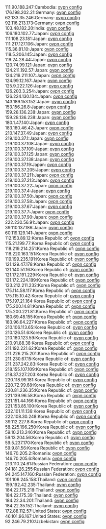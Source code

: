 111.90.188.247:Cambodia: [ovpn config](vpn/111_90_188_247.ovpn)  
176.198.202.21:Germany: [ovpn config](vpn/176_198_202_21.ovpn)  
62.133.35.246:Germany: [ovpn config](vpn/62_133_35_246.ovpn)  
92.116.213.173:Germany: [ovpn config](vpn/92_116_213_173.ovpn)  
103.48.182.20:India: [ovpn config](vpn/103_48_182_20.ovpn)  
106.180.102.77:Japan: [ovpn config](vpn/106_180_102_77.ovpn)  
111.108.23.181:Japan: [ovpn config](vpn/111_108_23_181.ovpn)  
111.217.127.106:Japan: [ovpn config](vpn/111_217_127_106.ovpn)  
115.36.81.10:Japan: [ovpn config](vpn/115_36_81_10.ovpn)  
118.5.206.145:Japan: [ovpn config](vpn/118_5_206_145.ovpn)  
119.24.28.44:Japan: [ovpn config](vpn/119_24_28_44.ovpn)  
120.74.99.121:Japan: [ovpn config](vpn/120_74_99_121.ovpn)  
124.211.192.57:Japan: [ovpn config](vpn/124_211_192_57.ovpn)  
124.219.211.107:Japan: [ovpn config](vpn/124_219_211_107.ovpn)  
124.99.12.167:Japan: [ovpn config](vpn/124_99_12_167.ovpn)  
125.9.222.126:Japan: [ovpn config](vpn/125_9_222_126.ovpn)  
126.203.3.254:Japan: [ovpn config](vpn/126_203_3_254.ovpn)  
126.224.130.134:Japan: [ovpn config](vpn/126_224_130_134.ovpn)  
143.189.153.152:Japan: [ovpn config](vpn/143_189_153_152.ovpn)  
153.156.26.8:Japan: [ovpn config](vpn/153_156_26_8.ovpn)  
159.28.136.238:Japan: [ovpn config](vpn/159_28_136_238.ovpn)  
159.28.136.238:Japan: [ovpn config](vpn/159_28_136_238.ovpn)  
180.1.47.140:Japan: [ovpn config](vpn/180_1_47_140.ovpn)  
183.180.46.42:Japan: [ovpn config](vpn/183_180_46_42.ovpn)  
210.147.37.49:Japan: [ovpn config](vpn/210_147_37_49.ovpn)  
219.100.37.1:Japan: [ovpn config](vpn/219_100_37_1.ovpn)  
219.100.37.108:Japan: [ovpn config](vpn/219_100_37_108.ovpn)  
219.100.37.109:Japan: [ovpn config](vpn/219_100_37_109.ovpn)  
219.100.37.125:Japan: [ovpn config](vpn/219_100_37_125.ovpn)  
219.100.37.138:Japan: [ovpn config](vpn/219_100_37_138.ovpn)  
219.100.37.19:Japan: [ovpn config](vpn/219_100_37_19.ovpn)  
219.100.37.205:Japan: [ovpn config](vpn/219_100_37_205.ovpn)  
219.100.37.211:Japan: [ovpn config](vpn/219_100_37_211.ovpn)  
219.100.37.213:Japan: [ovpn config](vpn/219_100_37_213.ovpn)  
219.100.37.22:Japan: [ovpn config](vpn/219_100_37_22.ovpn)  
219.100.37.4:Japan: [ovpn config](vpn/219_100_37_4.ovpn)  
219.100.37.50:Japan: [ovpn config](vpn/219_100_37_50.ovpn)  
219.100.37.58:Japan: [ovpn config](vpn/219_100_37_58.ovpn)  
219.100.37.67:Japan: [ovpn config](vpn/219_100_37_67.ovpn)  
219.100.37.7:Japan: [ovpn config](vpn/219_100_37_7.ovpn)  
219.100.37.90:Japan: [ovpn config](vpn/219_100_37_90.ovpn)  
222.230.56.91:Japan: [ovpn config](vpn/222_230_56_91.ovpn)  
39.110.137.186:Japan: [ovpn config](vpn/39_110_137_186.ovpn)  
60.119.129.141:Japan: [ovpn config](vpn/60_119_129_141.ovpn)  
112.153.89.12:Korea Republic of: [ovpn config](vpn/112_153_89_12.ovpn)  
115.21.199.77:Korea Republic of: [ovpn config](vpn/115_21_199_77.ovpn)  
118.219.214.251:Korea Republic of: [ovpn config](vpn/118_219_214_251.ovpn)  
118.220.163.151:Korea Republic of: [ovpn config](vpn/118_220_163_151.ovpn)  
119.199.235.191:Korea Republic of: [ovpn config](vpn/119_199_235_191.ovpn)  
121.129.47.178:Korea Republic of: [ovpn config](vpn/121_129_47_178.ovpn)  
121.140.51.16:Korea Republic of: [ovpn config](vpn/121_140_51_16.ovpn)  
121.172.191.229:Korea Republic of: [ovpn config](vpn/121_172_191_229.ovpn)  
121.172.224.189:Korea Republic of: [ovpn config](vpn/121_172_224_189.ovpn)  
123.212.211.232:Korea Republic of: [ovpn config](vpn/123_212_211_232.ovpn)  
175.114.58.117:Korea Republic of: [ovpn config](vpn/175_114_58_117.ovpn)  
175.115.10.42:Korea Republic of: [ovpn config](vpn/175_115_10_42.ovpn)  
175.197.21.164:Korea Republic of: [ovpn config](vpn/175_197_21_164.ovpn)  
175.200.14.81:Korea Republic of: [ovpn config](vpn/175_200_14_81.ovpn)  
175.200.221.81:Korea Republic of: [ovpn config](vpn/175_200_221_81.ovpn)  
180.69.48.155:Korea Republic of: [ovpn config](vpn/180_69_48_155.ovpn)  
183.96.64.227:Korea Republic of: [ovpn config](vpn/183_96_64_227.ovpn)  
210.106.113.65:Korea Republic of: [ovpn config](vpn/210_106_113_65.ovpn)  
210.126.51.6:Korea Republic of: [ovpn config](vpn/210_126_51_6.ovpn)  
210.180.123.59:Korea Republic of: [ovpn config](vpn/210_180_123_59.ovpn)  
210.91.88.38:Korea Republic of: [ovpn config](vpn/210_91_88_38.ovpn)  
211.192.221.62:Korea Republic of: [ovpn config](vpn/211_192_221_62.ovpn)  
211.226.215.201:Korea Republic of: [ovpn config](vpn/211_226_215_201.ovpn)  
211.230.67.15:Korea Republic of: [ovpn config](vpn/211_230_67_15.ovpn)  
211.237.242.83:Korea Republic of: [ovpn config](vpn/211_237_242_83.ovpn)  
218.155.107.109:Korea Republic of: [ovpn config](vpn/218_155_107_109.ovpn)  
218.37.227.203:Korea Republic of: [ovpn config](vpn/218_37_227_203.ovpn)  
220.118.99.181:Korea Republic of: [ovpn config](vpn/220_118_99_181.ovpn)  
220.72.99.68:Korea Republic of: [ovpn config](vpn/220_72_99_68.ovpn)  
220.81.236.35:Korea Republic of: [ovpn config](vpn/220_81_236_35.ovpn)  
221.139.96.58:Korea Republic of: [ovpn config](vpn/221_139_96_58.ovpn)  
221.151.44.166:Korea Republic of: [ovpn config](vpn/221_151_44_166.ovpn)  
221.153.85.100:Korea Republic of: [ovpn config](vpn/221_153_85_100.ovpn)  
222.101.11.136:Korea Republic of: [ovpn config](vpn/222_101_11_136.ovpn)  
222.108.30.248:Korea Republic of: [ovpn config](vpn/222_108_30_248.ovpn)  
39.112.227.8:Korea Republic of: [ovpn config](vpn/39_112_227_8.ovpn)  
58.225.196.250:Korea Republic of: [ovpn config](vpn/58_225_196_250.ovpn)  
59.10.213.246:Korea Republic of: [ovpn config](vpn/59_10_213_246.ovpn)  
59.13.204.56:Korea Republic of: [ovpn config](vpn/59_13_204_56.ovpn)  
59.5.237.170:Korea Republic of: [ovpn config](vpn/59_5_237_170.ovpn)  
59.9.81.56:Korea Republic of: [ovpn config](vpn/59_9_81_56.ovpn)  
146.70.205.2:Romania: [ovpn config](vpn/146_70_205_2.ovpn)  
146.70.205.6:Romania: [ovpn config](vpn/146_70_205_6.ovpn)  
213.110.24.61:Russian Federation: [ovpn config](vpn/213_110_24_61.ovpn)  
94.181.26.255:Russian Federation: [ovpn config](vpn/94_181_26_255.ovpn)  
94.245.147.160:Russian Federation: [ovpn config](vpn/94_245_147_160.ovpn)  
101.108.245.158:Thailand: [ovpn config](vpn/101_108_245_158.ovpn)  
159.192.42.235:Thailand: [ovpn config](vpn/159_192_42_235.ovpn)  
184.22.175.218:Thailand: [ovpn config](vpn/184_22_175_218.ovpn)  
184.22.175.39:Thailand: [ovpn config](vpn/184_22_175_39.ovpn)  
184.22.34.201:Thailand: [ovpn config](vpn/184_22_34_201.ovpn)  
184.22.35.152:Thailand: [ovpn config](vpn/184_22_35_152.ovpn)  
172.88.112.57:United States: [ovpn config](vpn/172_88_112_57.ovpn)  
46.101.96.167:United States: [ovpn config](vpn/46_101_96_167.ovpn)  
92.246.79.210:Uzbekistan: [ovpn config](vpn/92_246_79_210.ovpn)  
